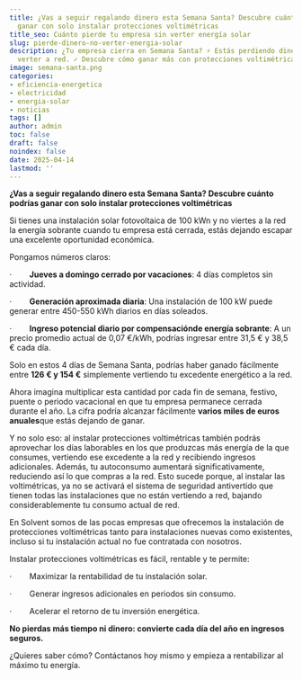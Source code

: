 ```yaml
---
title: ¿Vas a seguir regalando dinero esta Semana Santa? Descubre cuánto podrías
  ganar con solo instalar protecciones voltimétricas
title_seo: Cuánto pierde tu empresa sin verter energía solar
slug: pierde-dinero-no-verter-energia-solar
description: ¿Tu empresa cierra en Semana Santa? ⚡ Estás perdiendo dinero por no
  verter a red. ✓ Descubre cómo ganar más con protecciones voltimétricas.
image: semana-santa.png
categories:
- eficiencia-energetica
- electricidad
- energia-solar
- noticias
tags: []
author: admin
toc: false
draft: false
noindex: false
date: 2025-04-14
lastmod: ''
---
```

**¿Vas a seguir regalando dinero esta Semana Santa? Descubre cuánto podrías ganar con solo instalar protecciones voltimétricas**

Si tienes una instalación solar fotovoltaica de 100 kWn y no viertes a la red la energía sobrante cuando tu empresa está cerrada, estás dejando escapar una excelente oportunidad económica.

Pongamos números claros:

·        **Jueves a domingo cerrado por vacaciones**: 4 días completos sin actividad.

·        **Generación aproximada diaria**: Una instalación de 100 kW puede generar entre 450-550 kWh diarios en días soleados.

·        **Ingreso potencial diario por compensaciónde energía sobrante**: A un precio promedio actual de 0,07 €/kWh, podrías ingresar entre 31,5 € y 38,5 € cada día.

Solo en estos 4 días de Semana Santa, podrías haber ganado fácilmente entre **126 € y 154 €** simplemente vertiendo tu excedente energético a la red.

Ahora imagina multiplicar esta cantidad por cada fin de semana, festivo, puente o periodo vacacional en que tu empresa permanece cerrada durante el año. La cifra podría alcanzar fácilmente **varios miles de euros anuales**que estás dejando de ganar.

Y no solo eso: al instalar protecciones voltimétricas también podrás aprovechar los días laborables en los que produzcas más energía de la que consumes, vertiendo ese excedente a la red y recibiendo ingresos adicionales. Además, tu autoconsumo aumentará significativamente, reduciendo así lo que compras a la red. Esto sucede porque, al instalar las voltimétricas, ya no se activará el sistema de seguridad antivertido que tienen todas las instalaciones que no están vertiendo a red, bajando considerablemente tu consumo actual de red.

En Solvent somos de las pocas empresas que ofrecemos la instalación de protecciones voltimétricas tanto para instalaciones nuevas como existentes, incluso si tu instalación actual no fue contratada con nosotros.

Instalar protecciones voltimétricas es fácil, rentable y te permite:

·        Maximizar la rentabilidad de tu instalación solar.

·        Generar ingresos adicionales en periodos sin consumo.

·        Acelerar el retorno de tu inversión energética.

**No pierdas más tiempo ni dinero: convierte cada día del año en ingresos seguros.**

¿Quieres saber cómo? Contáctanos hoy mismo y empieza a rentabilizar al máximo tu energía.
